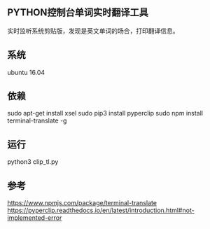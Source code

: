 ## PYTHON控制台单词实时翻译工具
实时监听系统剪贴版，发现是英文单词的场合，打印翻译信息。

## 系统
ubuntu 16.04

## 依赖
sudo apt-get install xsel
sudo pip3 install pyperclip
sudo npm install terminal-translate -g

## 运行
python3 clip_tl.py

## 参考
https://www.npmjs.com/package/terminal-translate
https://pyperclip.readthedocs.io/en/latest/introduction.html#not-implemented-error
